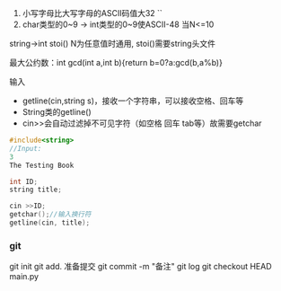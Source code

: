 1. 小写字母比大写字母的ASCII码值大32
``
3. char类型的0~9 -> int类型的0~9使ASCII-48 当N<=10

string->int stoi() N为任意值时通用, stoi()需要string头文件

最大公约数：int gcd(int a,int b){return b=0?a:gcd(b,a%b)}

输入
- getline(cin,string s)，接收一个字符串，可以接收空格、回车等
- String类的getline()
- cin>>会自动过滤掉不可见字符（如空格 回车 tab等）故需要getchar
```C++
#include<string>
//Input: 
3
The Testing Book

int ID;
string title;

cin >>ID;
getchar();//输入换行符
getline(cin, title);
```
### git
git init
git add. 准备提交
git commit -m "备注"
git log
git checkout HEAD main.py
